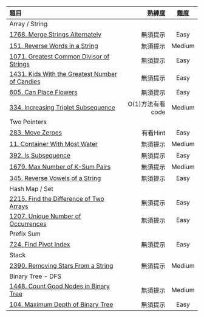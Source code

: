 | 題目 | 熟練度 | 難度 |
| :-- | --: |:--:|
| Array / String  |  |  |
| [1768. Merge Strings Alternately](https://github.com/Liavan0122/Liavan-Leetcodes/blob/main/LeetCode%2075/1768.%20Merge%20Strings%20Alternately.md)  | 無須提示 | Easy |
| [151. Reverse Words in a String](https://github.com/Liavan0122/Liavan-Leetcodes/blob/main/LeetCode%2075/151.%20Reverse%20Words%20in%20a%20String.md)  | 無須提示 | Medium |
| [1071. Greatest Common Divisor of Strings](https://github.com/Liavan0122/Liavan-Leetcodes/blob/main/LeetCode%2075/1071.%20Greatest%20Common%20Divisor%20of%20Strings.md)  | 無須提示 | Easy |
| [1431. Kids With the Greatest Number of Candies](https://github.com/Liavan0122/Liavan-Leetcodes/blob/main/LeetCode%2075/1431.%20Kids%20With%20the%20Greatest%20Number%20of%20Candies.md)  | 無須提示 | Easy |
| [605. Can Place Flowers](https://github.com/Liavan0122/Liavan-Leetcodes/blob/main/LeetCode%2075/605.%20Can%20Place%20Flowers.md)  | 無須提示 | Easy |
| [334. Increasing Triplet Subsequence](https://github.com/Liavan0122/Liavan-Leetcodes/blob/main/LeetCode%2075/334.%20Increasing%20Triplet%20Subsequence.md)  | O(1)方法有看code | Medium |
| Two Pointers  |  |  |
| [283. Move Zeroes](https://github.com/Liavan0122/Liavan-Leetcodes/blob/main/LeetCode%2075/283.%20Move%20Zeroes.md)  | 有看Hint | Easy |
| [11. Container With Most Water](https://github.com/Liavan0122/Liavan-Leetcodes/blob/main/LeetCode%2075/11.%20Container%20With%20Most%20Water.md) | 無須提示 | Medium |
| [392. Is Subsequence](https://github.com/Liavan0122/Liavan-Leetcodes/blob/main/LeetCode%2075/392.%20Is%20Subsequence.md) | 無須提示 | Easy |
| [1679. Max Number of K-Sum Pairs](https://github.com/Liavan0122/Liavan-Leetcodes/blob/main/LeetCode%2075/1679.%20Max%20Number%20of%20K-Sum%20Pairs.md) | 無須提示 | Medium |
| [345. Reverse Vowels of a String](https://github.com/Liavan0122/Liavan-Leetcodes/blob/main/LeetCode%2075/345.%20Reverse%20Vowels%20of%20a%20String.md) | 無須提示 | Easy |
| Hash Map / Set  |  |  |
| [2215. Find the Difference of Two Arrays](https://github.com/Liavan0122/Liavan-Leetcodes/blob/main/LeetCode%2075/2215.%20Find%20the%20Difference%20of%20Two%20Arrays.md)  | 無須提示 | Easy |
| [1207. Unique Number of Occurrences](https://github.com/Liavan0122/Liavan-Leetcodes/blob/main/LeetCode%2075/1207.%20Unique%20Number%20of%20Occurrences.md)  | 無須提示 | Easy |
| Prefix Sum  |  |  |
| [724. Find Pivot Index](https://github.com/Liavan0122/Liavan-Leetcodes/blob/main/LeetCode%2075/724.%20Find%20Pivot%20Index.md)  | 無須提示 | Easy |
| Stack  |  |  |
| [2390. Removing Stars From a String](https://github.com/Liavan0122/Liavan-Leetcodes/blob/main/LeetCode%2075/2390.%20Removing%20Stars%20From%20a%20String.md)  | 無須提示 | Medium |
| Binary Tree - DFS  |  |  |
| [1448. Count Good Nodes in Binary Tree](https://github.com/Liavan0122/Liavan-Leetcodes/blob/main/LeetCode%2075/1448.%20Count%20Good%20Nodes%20in%20Binary%20Tree.md)  | 無須提示 | Medium |
| [104. Maximum Depth of Binary Tree](https://github.com/Liavan0122/Liavan-Leetcodes/blob/main/LeetCode%2075/104.%20Maximum%20Depth%20of%20Binary%20Tree.md)  | 無須提示 | Easy |

